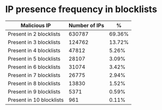 # IP presence frequency in blocklists
| Malicious IP | Number of IPs | % |
|----|----|----|
| Present in 2 blocklists | 630787 | 69.36% |
| Present in 3 blocklists | 124762 | 13.72% |
| Present in 4 blocklists | 47812 | 5.26% |
| Present in 5 blocklists | 28107 | 3.09% |
| Present in 6 blocklists | 31074 | 3.42% |
| Present in 7 blocklists | 26775 | 2.94% |
| Present in 8 blocklists | 13830 | 1.52% |
| Present in 9 blocklists | 5371 | 0.59% |
| Present in 10 blocklists | 961 | 0.11% |
